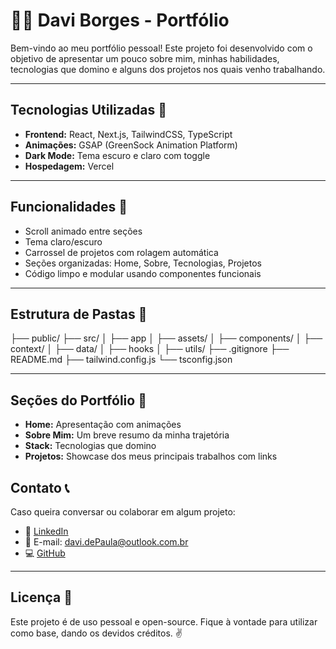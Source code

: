 # 👨‍💻 Davi Borges - Portfólio

Bem-vindo ao meu portfólio pessoal! Este projeto foi desenvolvido com o objetivo de apresentar um pouco sobre mim, minhas habilidades, tecnologias que domino e alguns dos projetos nos quais venho trabalhando.

---
## Tecnologias Utilizadas 🚀

- **Frontend:** React, Next.js, TailwindCSS, TypeScript
- **Animações:** GSAP (GreenSock Animation Platform)
- **Dark Mode:** Tema escuro e claro com toggle
- **Hospedagem:** Vercel

---

## Funcionalidades 🔧

- Scroll animado entre seções
- Tema claro/escuro
- Carrossel de projetos com rolagem automática
- Seções organizadas: Home, Sobre, Tecnologias, Projetos
- Código limpo e modular usando componentes funcionais

---

## Estrutura de Pastas 📂 

├── public/
├── src/
│ ├── app
│ ├── assets/
│ ├── components/
│ ├── context/
│ ├── data/
│ ├── hooks 
│ ├── utils/
├── .gitignore
├── README.md
├── tailwind.config.js
└── tsconfig.json

---

## Seções do Portfólio 📸 

- **Home:** Apresentação com animações
- **Sobre Mim:** Um breve resumo da minha trajetória
- **Stack:** Tecnologias que domino
- **Projetos:** Showcase dos meus principais trabalhos com links

## Contato 📞

Caso queira conversar ou colaborar em algum projeto:

- 💼 [LinkedIn](https://www.linkedin.com/in/daviborgesdev/)
- 📧 E-mail: davi.dePaula@outlook.com.br
- 💻 [GitHub](https://github.com/daviBorges2003)

---
## Licença 📝

Este projeto é de uso pessoal e open-source. Fique à vontade para utilizar como base, dando os devidos créditos. ✌️
